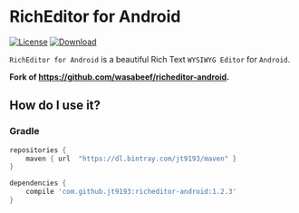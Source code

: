 RichEditor for Android
=============
[![License](https://img.shields.io/badge/license-Apache%202-blue.svg)](https://www.apache.org/licenses/LICENSE-2.0)
[ ![Download](https://api.bintray.com/packages/jt9193/maven/richeditor-android/images/download.svg)](https://bintray.com/jt9193/maven/richeditor-android/_latestVersion)

`RichEditor for Android` is a beautiful Rich Text `WYSIWYG Editor` for `Android`.

**Fork of https://github.com/wasabeef/richeditor-android.**

How do I use it?
---

### Gradle

```groovy
repositories {
    maven { url  "https://dl.bintray.com/jt9193/maven" }
}

dependencies {
    compile 'com.github.jt9193:richeditor-android:1.2.3'
}
```